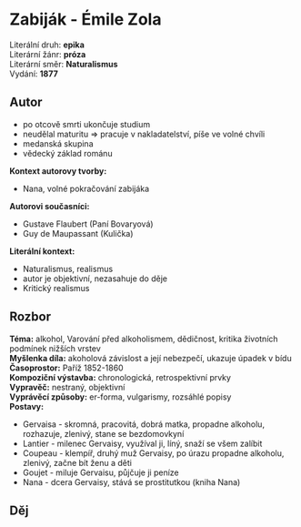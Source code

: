 # Zabiják - Émile Zola

Literální druh: __epika__\
Literární žánr: __próza__\
Literární směr: __Naturalismus__\
Vydání: __1877__

## Autor

- po otcově smrti ukončuje studium
- neudělal maturitu => pracuje v nakladatelství, píše ve volné chvíli
- medanská skupina
- vědecký základ románu

**Kontext autorovy tvorby:**

- Nana, volné pokračování zabijáka

**Autorovi současníci:**

- Gustave Flaubert (Paní Bovaryová)
- Guy de Maupassant (Kulička)

**Literální kontext:**

- Naturalismus, realismus
- autor je objektivní, nezasahuje do děje
- Kritický realismus


## Rozbor

**Téma:** alkohol, Varování před alkoholismem, dědičnost, kritika životních podmínek nižších vrstev \
**Myšlenka díla:** akoholová závislost a její nebezpečí, ukazuje úpadek v bídu  \
**Časoprostor:** Paříž 1852-1860 \
**Kompoziční výstavba:** chronologická, retrospektivní prvky \
**Vypravěč:** nestraný, objektivní  \
**Vyprávěcí způsoby:** er-forma, vulgarismy, rozsáhlé popisy  \
**Postavy:**

- Gervaisa - skromná, pracovitá, dobrá matka, propadne alkoholu, rozhazuje, zlenivý, stane se bezdomovkyní
- Lantier - milenec Gervaisy, využíval ji, líný, snaží se všem zalíbit
- Coupeau - klempíř, druhý muž Gervaisy, po úrazu propadne alkoholu, zlenivý, začne bít ženu a děti
- Goujet - miluje Gervaisu, půjčuje ji peníze
- Nana - dcera Gervaisy, stává se prostitutkou (kniha Nana)

## Děj
